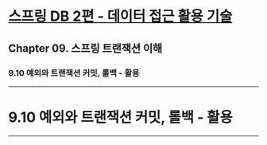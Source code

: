 # <a href = "../README.md" target="_blank">스프링 DB 2편 - 데이터 접근 활용 기술</a>
## Chapter 09. 스프링 트랜잭션 이해
### 9.10 예외와 트랜잭션 커밋, 롤백 - 활용


---

# 9.10 예외와 트랜잭션 커밋, 롤백 - 활용

---
